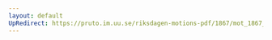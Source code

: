 ```yaml
---
layout: default
UpRedirect: https://pruto.im.uu.se/riksdagen-motions-pdf/1867/mot_1867__ak__222/mot_1867__ak__222-003.pdf
---
```

